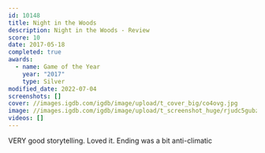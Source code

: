 ```yaml
---
id: 10148
title: Night in the Woods
description: Night in the Woods - Review
score: 10
date: 2017-05-18
completed: true
awards:
  - name: Game of the Year
    year: "2017"
    type: Silver
modified_date: 2022-07-04
screenshots: []
cover: //images.igdb.com/igdb/image/upload/t_cover_big/co4ovg.jpg
image: //images.igdb.com/igdb/image/upload/t_screenshot_huge/rjudc5gubztdd9plbwmy.jpg
videos: []
---
```

VERY good storytelling. Loved it. Ending was a bit anti-climatic